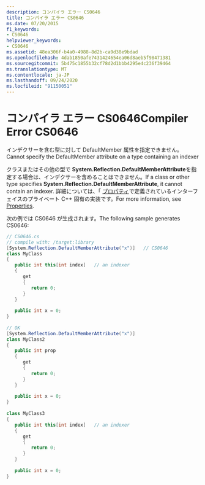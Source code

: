 ```yaml
---
description: コンパイラ エラー CS0646
title: コンパイラ エラー CS0646
ms.date: 07/20/2015
f1_keywords:
- CS0646
helpviewer_keywords:
- CS0646
ms.assetid: 48ea306f-b4a0-4988-8d2b-ca9d38e9bdad
ms.openlocfilehash: 4dab1850afe7431424654ea06d8aeb5f98471381
ms.sourcegitcommit: 5b475c1855b32cf78d2d1bbb4295e4c236f39464
ms.translationtype: MT
ms.contentlocale: ja-JP
ms.lasthandoff: 09/24/2020
ms.locfileid: "91150051"
---
```

# <a name="compiler-error-cs0646"></a><span data-ttu-id="0a5ff-103">コンパイラ エラー CS0646</span><span class="sxs-lookup"><span data-stu-id="0a5ff-103">Compiler Error CS0646</span></span>

<span data-ttu-id="0a5ff-104">インデクサーを含む型に対して DefaultMember 属性を指定できません。</span><span class="sxs-lookup"><span data-stu-id="0a5ff-104">Cannot specify the DefaultMember attribute on a type containing an indexer</span></span>  
  
 <span data-ttu-id="0a5ff-105">クラスまたはその他の型で **System.Reflection.DefaultMemberAttribute**を指定する場合は、インデクサーを含めることはできません。</span><span class="sxs-lookup"><span data-stu-id="0a5ff-105">If a class or other type specifies **System.Reflection.DefaultMemberAttribute**, it cannot contain an indexer.</span></span> <span data-ttu-id="0a5ff-106">詳細については、「 [プロパティ](../programming-guide/classes-and-structs/properties.md)で定義されているインターフェイスのプライベート C++ 固有の実装です。</span><span class="sxs-lookup"><span data-stu-id="0a5ff-106">For more information, see [Properties](../programming-guide/classes-and-structs/properties.md).</span></span>  
  
 <span data-ttu-id="0a5ff-107">次の例では CS0646 が生成されます。</span><span class="sxs-lookup"><span data-stu-id="0a5ff-107">The following sample generates CS0646:</span></span>  
  
```csharp  
// CS0646.cs  
// compile with: /target:library  
[System.Reflection.DefaultMemberAttribute("x")]   // CS0646  
class MyClass  
{  
   public int this[int index]   // an indexer  
   {  
      get  
      {  
         return 0;  
      }  
   }  
  
   public int x = 0;  
}  
  
// OK  
[System.Reflection.DefaultMemberAttribute("x")]  
class MyClass2  
{  
   public int prop  
   {  
      get  
      {  
         return 0;  
      }  
   }  
  
   public int x = 0;  
}  
  
class MyClass3  
{  
   public int this[int index]   // an indexer  
   {  
      get  
      {  
         return 0;  
      }  
   }  
  
   public int x = 0;  
}  
```
